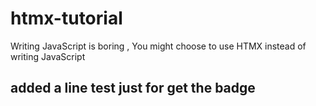 # htmx-tutorial
Writing JavaScript is boring , You might choose to use HTMX instead of writing JavaScript 

## added a line test just for get the badge
  
